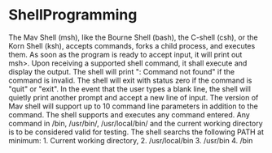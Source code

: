 # ShellProgramming
The Mav Shell (msh), like the Bourne Shell (bash), the C-shell (csh), or the Korn Shell (ksh), accepts commands, forks a child process, and executes them. As soon as the program is ready to accept input, it will print out msh>. Upon receiving a supported shell command, it shall execute and display the output. The shell will print ": Command not found" if the command is invalid. The shell will exit with status zero if the command is "quit" or "exit". In the event that the user types a blank line, the shell will quietly print another prompt and accept a new line of input. 
The version of Mav shell will support up to 10 command line parameters in addition to the command. The shell supports and executes any command entered. Any command in /bin, /usr/bin/, /usr/local/bin/ and the current working directory is to be considered valid for testing. The shell searchs the following PATH at minimum: 1. Current working directory, 2. /usr/local/bin 3. /usr/bin 4. /bin

